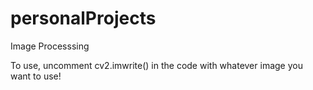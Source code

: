 # personalProjects
Image Processsing

To use, uncomment cv2.imwrite() in the code with whatever image you want to use!
